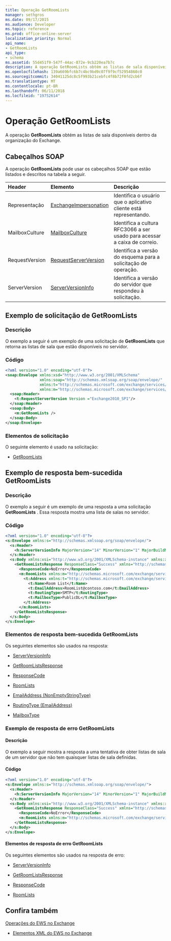 ```yaml
---
title: Operação GetRoomLists
manager: sethgros
ms.date: 09/17/2015
ms.audience: Developer
ms.topic: reference
ms.prod: office-online-server
localization_priority: Normal
api_name:
- GetRoomLists
api_type:
- schema
ms.assetid: 55d451f9-547f-44ac-872e-9cb220ea7b7c
description: A operação GetRoomLists obtém as listas de sala disponíveis dentro da organização do Exchange.
ms.openlocfilehash: 139a669bfc6b7c4bc9bd9c07f9f9cf52954860c0
ms.sourcegitcommit: 34041125dc8c5f993b21cebfc4f8b72f0fd2cb6f
ms.translationtype: MT
ms.contentlocale: pt-BR
ms.lasthandoff: 06/11/2018
ms.locfileid: "19752614"
---
```

# <a name="getroomlists-operation"></a>Operação GetRoomLists

A operação **GetRoomLists** obtém as listas de sala disponíveis dentro da organização do Exchange. 
  
## <a name="soap-headers"></a>Cabeçalhos SOAP

A operação **GetRoomLists** pode usar os cabeçalhos SOAP que estão listados e descritos na tabela a seguir. 
  
|**Header**|**Elemento**|**Descrição**|
|:-----|:-----|:-----|
|Representação  <br/> |[ExchangeImpersonation](exchangeimpersonation.md) <br/> |Identifica o usuário que o aplicativo cliente está representando.  <br/> |
|MailboxCulture  <br/> |[MailboxCulture](mailboxculture.md) <br/> |Identifica a cultura RFC3066 a ser usado para acessar a caixa de correio.  <br/> |
|RequestVersion  <br/> |[RequestServerVersion](requestserverversion.md) <br/> |Identifica a versão do esquema para a solicitação de operação.  <br/> |
|ServerVersion  <br/> |[ServerVersionInfo](serverversioninfo.md) <br/> |Identifica a versão do servidor que respondeu à solicitação.  <br/> |
   
## <a name="getroomlists-request-example"></a>Exemplo de solicitação de GetRoomLists

### <a name="description"></a>Descrição

O exemplo a seguir é um exemplo de uma solicitação de **GetRoomLists** que retorna as listas de sala que estão disponíveis no servidor. 
  
### <a name="code"></a>Código

```XML
<?xml version="1.0" encoding="utf-8"?>
<soap:Envelope xmlns:xsd="http://www.w3.org/2001/XMLSchema"
               xmlns:soap="http://schemas.xmlsoap.org/soap/envelope/"
               xmlns:t="http://schemas.microsoft.com/exchange/services/2006/types"
               xmlns:m="http://schemas.microsoft.com/exchange/services/2006/messages">
  <soap:Header>
    <t:RequestServerVersion Version ="Exchange2010_SP1"/>
  </soap:Header>
  <soap:Body>
    <m:GetRoomLists />
  </soap:Body>
</soap:Envelope>

```

### <a name="request-elements"></a>Elementos de solicitação

O seguinte elemento é usado na solicitação:
  
- [GetRoomLists](getroomlists.md)
    
## <a name="successful-getroomlists-response-example"></a>Exemplo de resposta bem-sucedida GetRoomLists

### <a name="description"></a>Descrição

O exemplo a seguir é um exemplo de uma resposta a uma solicitação **GetRoomLists** . Essa resposta mostra uma lista de salas no servidor. 
  
### <a name="code"></a>Código

```XML
<?xml version="1.0" encoding="utf-8"?>
<s:Envelope xmlns:s="http://schemas.xmlsoap.org/soap/envelope/">
  <s:Header>
    <h:ServerVersionInfo MajorVersion="14" MinorVersion="1" MajorBuildNumber="164" MinorBuildNumber="0" Version="Exchange2010_SP1" xmlns:h="http://schemas.microsoft.com/exchange/services/2006/types" xmlns="http://schemas.microsoft.com/exchange/services/2006/types" xmlns:xsi="http://www.w3.org/2001/XMLSchema-instance" xmlns:xsd="http://www.w3.org/2001/XMLSchema"/>
  </s:Header>
  <s:Body xmlns:xsi="http://www.w3.org/2001/XMLSchema-instance" xmlns:xsd="http://www.w3.org/2001/XMLSchema">
    <GetRoomListsResponse ResponseClass="Success" xmlns="http://schemas.microsoft.com/exchange/services/2006/messages">
      <ResponseCode>NoError</ResponseCode>
      <m:RoomLists xmlns:m="http://schemas.microsoft.com/exchange/services/2006/messages">
        <t:Address xmlns:t="http://schemas.microsoft.com/exchange/services/2006/types">
          <t:Name>Room List</t:Name>
          <t:EmailAddress>RoomList@contoso.com</t:EmailAddress>
          <t:RoutingType>SMTP</t:RoutingType>
          <t:MailboxType>PublicDL</t:MailboxType>
        </t:Address>
      </m:RoomLists>
    </GetRoomListsResponse>
  </s:Body>
</s:Envelope>

```

### <a name="successful-getroomlists-response-elements"></a>Elementos de resposta bem-sucedida GetRoomLists

Os seguintes elementos são usados na resposta:
  
- [ServerVersionInfo](serverversioninfo.md)
    
- [GetRoomListsResponse](getroomlistsresponse.md)
    
- [ResponseCode](responsecode.md)
    
- [RoomLists](roomlists.md)
    
- [EmailAddress (NonEmptyStringType)](emailaddress-nonemptystringtype.md)
    
- [RoutingType (EmailAddress)](routingtype-emailaddress.md)
    
- [MailboxType](mailboxtype.md)
    
### <a name="getroomlists-error-response-example"></a>Exemplo de resposta de erro GetRoomLists

#### <a name="description"></a>Descrição

O exemplo a seguir mostra a resposta a uma tentativa de obter listas de sala de um servidor que não tem quaisquer listas de sala definidas.
  
#### <a name="code"></a>Código

```XML
<?xml version="1.0" encoding="utf-8"?>
<s:Envelope xmlns:s="http://schemas.xmlsoap.org/soap/envelope/">
  <s:Header>
    <h:ServerVersionInfo MajorVersion="14" MinorVersion="1" MajorBuildNumber="164" MinorBuildNumber="0" Version="Exchange2010_SP1" xmlns:h="http://schemas.microsoft.com/exchange/services/2006/types" xmlns="http://schemas.microsoft.com/exchange/services/2006/types" xmlns:xsi="http://www.w3.org/2001/XMLSchema-instance" xmlns:xsd="http://www.w3.org/2001/XMLSchema"/>
  </s:Header>
  <s:Body xmlns:xsi="http://www.w3.org/2001/XMLSchema-instance" xmlns:xsd="http://www.w3.org/2001/XMLSchema">
    <GetRoomListsResponse ResponseClass="Success" xmlns="http://schemas.microsoft.com/exchange/services/2006/messages">
      <ResponseCode>NoError</ResponseCode>
      <m:RoomLists xmlns:m="http://schemas.microsoft.com/exchange/services/2006/messages"/>
    </GetRoomListsResponse>
  </s:Body>
</s:Envelope>

```

#### <a name="getroomlists-error-response-elements"></a>Elementos de resposta de erro GetRoomLists

Os seguintes elementos são usados na resposta de erro:
  
- [ServerVersionInfo](serverversioninfo.md)
    
- [GetRoomListsResponse](getroomlistsresponse.md)
    
- [ResponseCode](responsecode.md)
    
- [RoomLists](roomlists.md)
    
## <a name="see-also"></a>Confira também



[Operações do EWS no Exchange](ews-operations-in-exchange.md)
  
- [Elementos XML do EWS no Exchange](ews-xml-elements-in-exchange.md)

